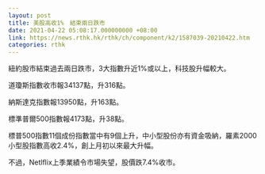 ```yaml
---
layout: post
title: 美股高收1%　結束兩日跌市
date: 2021-04-22 05:08:17.000000000 +08:00
link: https://news.rthk.hk/rthk/ch/component/k2/1587039-20210422.htm
categories: rthk
---
```


紐約股市結束過去兩日跌市，3大指數升近1%或以上，科技股升幅較大。

道瓊斯指數收市報34137點，升316點。

納斯達克指數報13950點，升163點。

標準普爾500指數報4173點，升38點。

標普500指數11個成份指數當中有9個上升，中小型股份亦有資金吸納，羅素2000小型股指數高收2.4%，創上月初以來最大升幅。

不過，Netlflix上季業績令市場失望，股價跌7.4%收市。
